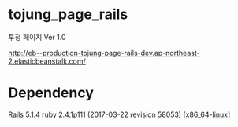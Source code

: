 # tojung_page_rails
투정 페이지 Ver 1.0

http://eb--production-tojung-page-rails-dev.ap-northeast-2.elasticbeanstalk.com/

# Dependency
Rails 5.1.4
ruby 2.4.1p111 (2017-03-22 revision 58053) [x86_64-linux]

